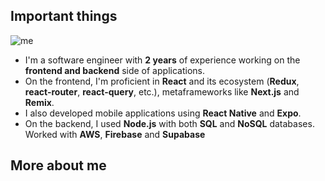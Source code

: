 ## Important things

<div class='flex md:flex-row flex-col gap-4 items-center'>
  <div class='max-w-[340px] w-full'>
    <img src="/burger.jpg" alt="me" class="rounded-md border-2 border-accent" />
  </div>

  - I'm a software engineer with **2 years** of experience working on the **frontend and backend** side of applications.
  - On the frontend, I'm proficient in **React** and its ecosystem (**Redux**, **react-router**, **react-query**, etc.),
  metaframeworks like **Next.js** and **Remix**.
  - I also developed mobile applications using **React Native** and **Expo**.
  - On the backend, I used **Node.js** with both **SQL** and **NoSQL** databases. Worked with **AWS**, **Firebase** and **Supabase**
</div>

## More about me
